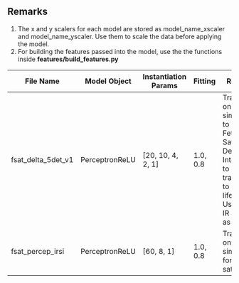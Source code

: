 ## Remarks
1. The x and y scalers for each model are stored as model_name_xscaler and model_name_yscaler. Use them to scale the data before applying the model.
2. For building the features passed into the model, use the the functions inside __features/build_features.py__


File Name | Model Object | Instantiation Params |  Fitting | Remark
----------|--------------|----------------------|----------|-------
fsat_delta_5det_v1| PerceptronReLU | [20, 10, 4, 2, 1] | 1.0, 0.8 | Trained on simulation to predict Fetal Saturation Delta. Intended to transfer to Real life data. Uses both IR and SI as logs
fsat_percep_irsi|PerceptronReLU | [60, 8, 1] | 1.0, 0.8 | Trained on simulation for fetal saturation
